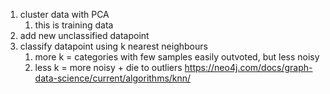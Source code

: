 1. cluster data with PCA
	1. this is training data
2. add new unclassified datapoint
3. classify datapoint using k nearest neighbours
	1. more k = categories with few samples easily outvoted, but less noisy
	2. less k = more noisy + die to outliers
https://neo4j.com/docs/graph-data-science/current/algorithms/knn/